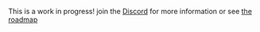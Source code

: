 This is a work in progress! join the [Discord](https://discord.gg/X7jy2aggqC) for more information or see [the roadmap](https://github.com/HoloPanio/duxcore/issues/2)
